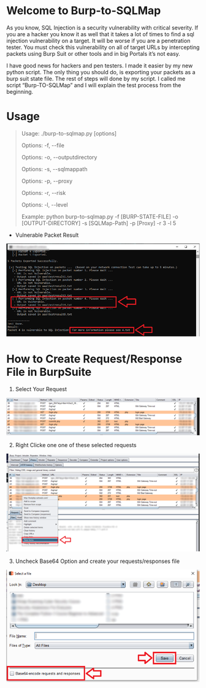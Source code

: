 # Welcome to Burp-to-SQLMap

As you know, SQL Injection is a security vulnerability with critical severity. If you are a hacker you know it as well that it takes a lot of times to find a sql injection vulnerability on a target. It will be worse if you are a penetration tester. You must check this vulnerability on all of  target URLs by intercepting packets using Burp Suit or other tools and in big Portals it’s not easy.

I have good news for hackers and pen testers. I made it easier by my new python script. The only thing you should do, is exporting your packets as a burp suit state file. The rest of steps will done by my script. I called me script “Burp-TO-SQLMap” and I will explain the test process from the beginning.


# Usage

>  Usage: ./burp-to-sqlmap.py [options]
>  
>  Options: -f, --file               <BurpSuit State File>
>  
>  Options: -o, --outputdirectory    <Output Directory>
>  
>  Options: -s, --sqlmappath         <SQLMap Path>
>  
>   Options: -p, --proxy              <Use Proxy>
>  
>   Options: -r, --risk               <Use Proxy>
>  
>   Options: -l, --level              <Use Proxy>
>  
>   Example: python burp-to-sqlmap.py -f [BURP-STATE-FILE] -o [OUTPUT-DIRECTORY] -s [SQLMap-Path] -p [Proxy] -r 3 -l 5

- Vulnerable Packet Result

![Create Request/Response File](https://raw.githubusercontent.com/Miladkhoshdel/burp-to-sqlmap/master/img/4.PNG)



# How to Create Request/Response File in BurpSuite

1) Select Your Request

![Create Request/Response File](https://raw.githubusercontent.com/Miladkhoshdel/burp-to-sqlmap/master/img/1.PNG)


2) Right Clicke one one of these selected requests

![Create Request/Response File](https://raw.githubusercontent.com/Miladkhoshdel/burp-to-sqlmap/master/img/2.PNG)


3) Uncheck Base64 Option and create your requests/responses file

![Create Request/Response File](https://raw.githubusercontent.com/Miladkhoshdel/burp-to-sqlmap/master/img/3.PNG)


